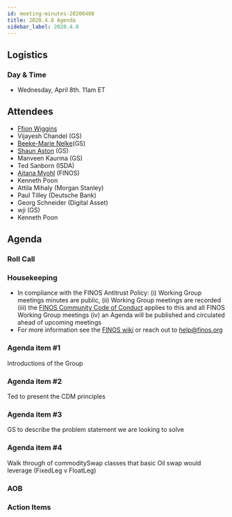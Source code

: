 ```yaml
---
id: meeting-minutes-20200408
title: 2020.4.8 Agenda
sidebar_label: 2020.4.8
---
```


## Logistics 
### Day & Time
* Wednesday, April 8th. 11am ET

## Attendees

* [Ffion Wiggins](https://github.com/ffionwiggins)
* Vijayesh Chandel (GS)
* [Beeke-Marie Nelke](https://github.com/beekemarie)(GS)
* [Shaun Aston](https://github.com/astonGS) (GS)
* Manveen Kaurma (GS)
* Ted Sanborn (ISDA)
* [Aitana Myohl](https://github.com/aitana16) (FINOS)
* Kenneth Poon
* Attila Mihaly (Morgan Stanley)
* Paul Tilley (Deutsche Bank)
* Georg Schneider (Digital Asset)
* wji (GS)
* Kenneth Poon

## Agenda

### Roll Call

### Housekeeping
* In compliance with the FINOS Antitrust Policy: (i) Working Group meetings minutes are public, (ii) Working Group meetings are recorded (iii) the [FINOS Community Code of Conduct](https://www.finos.org/code-of-conduct) applies to this and all FINOS Working Group meetings (iv) an Agenda will be published and circulated ahead of upcoming meetings
* For more information see the [FINOS wiki](https://finosfoundation.atlassian.net/wiki/spaces/FINOS/pages/80642059/Community+Handbook#CommunityHandbook-WorkingGroup-LevelGovernance) or reach out to help@finos.org

### Agenda item #1
Introductions of the Group

### Agenda item #2
Ted to present the CDM principles

### Agenda item #3
GS to describe the problem statement we are looking to solve

### Agenda item #4
Walk through of commoditySwap classes that basic Oil swap would leverage (FixedLeg v FloatLeg)

### AOB

### Action Items
